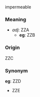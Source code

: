 impermeable
### Meaning
+ _adj_: ZZA
    + __eg__: ZZB

### Origin

ZZC

### Synonym

__eg__: ZZD

+ ZZE


